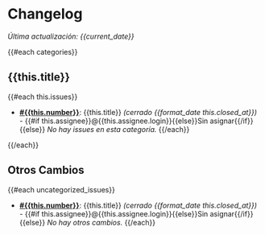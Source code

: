 # Changelog

*Última actualización: {{current_date}}*

{{#each categories}}
## {{this.title}}

{{#each this.issues}}
- **[#{{this.number}}]({{this.html_url}})**: {{this.title}} *(cerrado {{format_date this.closed_at}})* - {{#if this.assignee}}@{{this.assignee.login}}{{else}}Sin asignar{{/if}}
{{else}}
*No hay issues en esta categoría.*
{{/each}}

{{/each}}

## Otros Cambios

{{#each uncategorized_issues}}
- **[#{{this.number}}]({{this.html_url}})**: {{this.title}} *(cerrado {{format_date this.closed_at}})* - {{#if this.assignee}}@{{this.assignee.login}}{{else}}Sin asignar{{/if}}
{{else}}
*No hay otros cambios.*
{{/each}} 